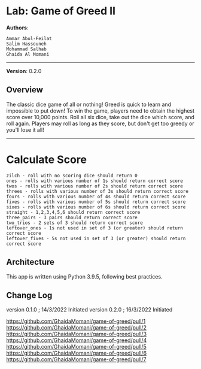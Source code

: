# Lab: Game of Greed II

**Authors**:

    Ammar Abul-Feilat
    Salim Hassouneh
    Mohammad Salhab
    Ghaida Al Momani

---

**Version**: 0.2.0

## Overview

The classic dice game of all or nothing! Greed is quick to learn and impossible to put down! To win the game, players need to obtain the highest score over 10,000 points. Roll all six dice, take out the dice which score, and roll again. Players may roll as long as they score, but don't get too greedy or you'll lose it all!

---

# Calculate Score

    zilch - roll with no scoring dice should return 0
    ones - rolls with various number of 1s should return correct score
    twos - rolls with various number of 2s should return correct score
    threes - rolls with various number of 3s should return correct score
    fours - rolls with various number of 4s should return correct score
    fives - rolls with various number of 5s should return correct score
    sixes - rolls with various number of 6s should return correct score
    straight - 1,2,3,4,5,6 should return correct score
    three_pairs - 3 pairs should return correct score
    two_trios - 2 sets of 3 should return correct score
    leftover_ones - 1s not used in set of 3 (or greater) should return correct score
    leftover_fives - 5s not used in set of 3 (or greater) should return correct score

## Architecture

This app is written using Python 3.9.5, following best practices.

## Change Log

version 0.1.0 ; 14/3/2022 Initiated
version 0.2.0 ; 16/3/2022 Initiated

https://github.com/GhaidaMomani/game-of-greed/pull/1
https://github.com/GhaidaMomani/game-of-greed/pull/2
https://github.com/GhaidaMomani/game-of-greed/pull/3
https://github.com/GhaidaMomani/game-of-greed/pull/4
https://github.com/GhaidaMomani/game-of-greed/pull/5
https://github.com/GhaidaMomani/game-of-greed/pull/6
https://github.com/GhaidaMomani/game-of-greed/pull/7
